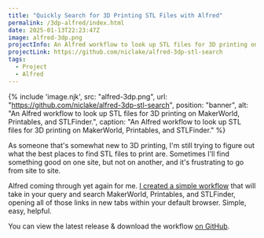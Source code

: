 ```yaml
---
title: "Quickly Search for 3D Printing STL Files with Alfred"
permalink: /3dp-alfred/index.html
date: 2025-01-13T22:23:47Z
image: alfred-3dp.png
projectInfo: An Alfred workflow to look up STL files for 3D printing on MakerWorld, Printables, and STLFinder.
projectLink: https://github.com/niclake/alfred-3dp-stl-search
tags: 
  - Project
  - Alfred
---
```


{% include 'image.njk',
  src: "alfred-3dp.png",
  url: "https://github.com/niclake/alfred-3dp-stl-search",
  position: "banner",
  alt: "An Alfred workflow to look up STL files for 3D printing on MakerWorld, Printables, and STLFinder.",
  caption: "An Alfred workflow to look up STL files for 3D printing on MakerWorld, Printables, and STLFinder."
%}

As someone that's somewhat new to 3D printing, I'm still trying to figure out what the best places to find STL files to print are. Sometimes I'll find something good on one site, but not on another, and it's frustrating to go from site to site.

Alfred coming through yet again for me. [I created a simple workflow](https://github.com/niclake/alfred-3dp-stl-search) that will take in your query and search MakerWorld, Printables, and STLFinder, opening all of those links in new tabs within your default browser. Simple, easy, helpful.

You can view the latest release & download the workflow [on GitHub](https://github.com/niclake/alfred-3dp-stl-search/releases/latest).
